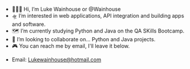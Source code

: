 - :cactus::uk: Hi, I’m Luke Wainhouse or @Wainhouse
- :flying_saucer: I’m interested in web applications, API integration and building apps and software. 
- :world_map: I’m currently studying Python and Java on the QA SKills Bootcamp.
- :t-rex: I’m looking to collaborate on... Python and Java projects.
- :video_game: You can reach me by email, I'll leave it below.

<!---
Wainhouse/Wainhouse is a ✨ special ✨ repository because its `README.md` (this file) appears on your GitHub profile.
You can click the Preview link to take a look at your changes.
--->
 - Email: Lukewainhouse@hotmail.com
